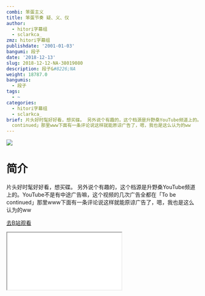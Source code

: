 ```yaml
---
combi: 笨蛋主义
title: 笨蛋节奏 疑、义、仪
author:
  - hitori字幕组
  - sclarkca_
zmz: hitori字幕组
publishdate: '2001-01-03'
bangumi: 段子
date: '2018-12-13'
slug: 2018-12-12-NA-38019080
description: 段子&#8226;NA
weight: 18787.0
bangumis:
  - 段子
tags:
  - ~
categories:
  - hitori字幕组
  - sclarkca_
brief: 片头好时髦好好看，想买碟。 另外说个有趣的，这个档源是升野桑YouTube频道上的。YouTube不是有中途广告嘛，这个视频的几次广告全都在「To be
  continued」那里www下面有一条评论说这样就能原谅广告了，嗯，我也是这么认为的ww
---
```

![](https://i.imgur.com/pdHhpmd.jpg)
# 简介  
片头好时髦好好看，想买碟。
另外说个有趣的，这个档源是升野桑YouTube频道上的。YouTube不是有中途广告嘛，这个视频的几次广告全都在「To be continued」那里www下面有一条评论说这样就能原谅广告了，嗯，我也是这么认为的ww  

[去B站观看](https://www.bilibili.com/video/av38019080/)
<div class ="resp-container"><iframe class="testiframe" src="//player.bilibili.com/player.html?aid=38019080"", scrolling="no", allowfullscreen="true" > </iframe></div> 
